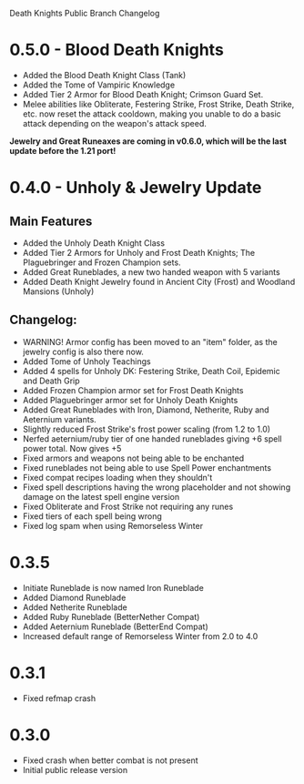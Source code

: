 Death Knights Public Branch Changelog

# 0.5.0 - Blood Death Knights
- Added the Blood Death Knight Class (Tank)
- Added the Tome of Vampiric Knowledge
- Added Tier 2 Armor for Blood Death Knight; Crimson Guard Set.
- Melee abilities like Obliterate, Festering Strike, Frost Strike, Death Strike, etc. now reset the attack cooldown, making you unable to do a basic attack depending on the weapon's attack speed.

**Jewelry and Great Runeaxes are coming in v0.6.0, which will be the last update before the 1.21 port!**

# 0.4.0 - Unholy & Jewelry Update

## Main Features
- Added the Unholy Death Knight Class
- Added Tier 2 Armors for Unholy and Frost Death Knights; The Plaguebringer and Frozen Champion sets.
- Added Great Runeblades, a new two handed weapon with 5 variants
- Added Death Knight Jewelry found in Ancient City (Frost) and Woodland Mansions (Unholy)

## Changelog:
- WARNING! Armor config has been moved to an "item" folder, as the jewelry config is also there now.
- Added Tome of Unholy Teachings
- Added 4 spells for Unholy DK: Festering Strike, Death Coil, Epidemic and Death Grip
- Added Frozen Champion armor set for Frost Death Knights
- Added Plaguebringer armor set for Unholy Death Knights
- Added Great Runeblades with Iron, Diamond, Netherite, Ruby and Aeternium variants.
- Slightly reduced Frost Strike's frost power scaling (from 1.2 to 1.0)
- Nerfed aeternium/ruby tier of one handed runeblades giving +6 spell power total. Now gives +5
- Fixed armors and weapons not being able to be enchanted
- Fixed runeblades not being able to use Spell Power enchantments
- Fixed compat recipes loading when they shouldn't
- Fixed spell descriptions having the wrong placeholder and not showing damage on the latest spell engine version
- Fixed Obliterate and Frost Strike not requiring any runes
- Fixed tiers of each spell being wrong
- Fixed log spam when using Remorseless Winter

# 0.3.5
- Initiate Runeblade is now named Iron Runeblade
- Added Diamond Runeblade
- Added Netherite Runeblade
- Added Ruby Runeblade (BetterNether Compat)
- Added Aeternium Runeblade (BetterEnd Compat)
- Increased default range of Remorseless Winter from 2.0 to 4.0

# 0.3.1
- Fixed refmap crash

# 0.3.0
- Fixed crash when better combat is not present
- Initial public release version